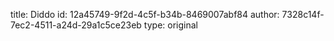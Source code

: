 title: Diddo
id: 12a45749-9f2d-4c5f-b34b-8469007abf84
author: 7328c14f-7ec2-4511-a24d-29a1c5ce23eb
type: original
